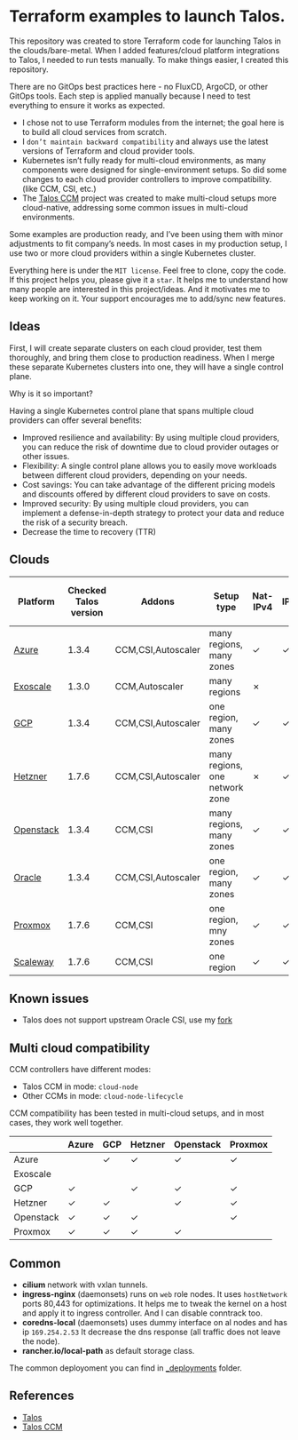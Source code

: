 # Terraform examples to launch Talos.

This repository was created to store Terraform code for launching Talos in the clouds/bare-metal.
When I added features/cloud platform integrations to Talos, I needed to run tests manually.
To make things easier, I created this repository.

There are no GitOps best practices here - no FluxCD, ArgoCD, or other GitOps tools.
Each step is applied manually because I need to test everything to ensure it works as expected.

* I chose not to use Terraform modules from the internet; the goal here is to build all cloud services from scratch.
* I `don’t maintain backward compatibility` and always use the latest versions of Terraform and cloud provider tools.
* Kubernetes isn’t fully ready for multi-cloud environments, as many components were designed for single-environment setups. So did some changes to each cloud provider controllers to improve compatibility. (like CCM, CSI, etc.)
* The [Talos CCM](https://github.com/siderolabs/talos-cloud-controller-manager) project was created to make multi-cloud setups more cloud-native, addressing some common issues in multi-cloud environments.

Some examples are production ready, and I’ve been using them with minor adjustments to fit company’s needs.
In most cases in my production setup, I use two or more cloud providers within a single Kubernetes cluster.

Everything here is under the `MIT license`.
Feel free to clone, copy the code.
If this project helps you, please give it a `star`.
It helps me to understand how many people are interested in this project/ideas.
And it motivates me to keep working on it. Your support encourages me to add/sync new features.

## Ideas

First, I will create separate clusters on each cloud provider, test them thoroughly, and bring them close to production readiness.
When I merge these separate Kubernetes clusters into one, they will have a single control plane.

Why is it so important?

Having a single Kubernetes control plane that spans multiple cloud providers can offer several benefits:

* Improved resilience and availability: By using multiple cloud providers, you can reduce the risk of downtime due to cloud provider outages or other issues.
* Flexibility: A single control plane allows you to easily move workloads between different cloud providers, depending on your needs.
* Cost savings: You can take advantage of the different pricing models and discounts offered by different cloud providers to save on costs.
* Improved security: By using multiple cloud providers, you can implement a defense-in-depth strategy to protect your data and reduce the risk of a security breach.
* Decrease the time to recovery (TTR)

## Clouds

| Platform | Checked Talos version | Addons | Setup type | Nat-IPv4 | IPv6 | Pod with global IPv6 |
|---|---|---|---|---|---|---|
| [Azure](azure)         | 1.3.4  | CCM,CSI,Autoscaler | many regions, many zones | &check; | &check; | &cross; |
| [Exoscale](exoscale)   | 1.3.0  | CCM,Autoscaler     | many regions | &cross; | | |
| [GCP](gcp-zonal)       | 1.3.4  | CCM,CSI,Autoscaler | one region, many zones | &check; | &check; | &check; |
| [Hetzner](hetzner)     | 1.7.6  | CCM,CSI,Autoscaler | many regions, one network zone | &cross; | &check; | &check; |
| [Openstack](openstack) | 1.3.4  | CCM,CSI            | many regions, many zones | &check; | &check; | &check; |
| [Oracle](oracle)       | 1.3.4  | CCM,CSI,Autoscaler | one region, many zones | &check; | &check; | |
| [Proxmox](proxmox)     | 1.7.6  | CCM,CSI            | one region, mny zones | &check; | &check; | &check; |
| [Scaleway](scaleway)   | 1.7.6  | CCM,CSI            | one region | &check; | &check; | &check; |

## Known issues

* Talos does not support upstream Oracle CSI, use my [fork](https://github.com/sergelogvinov/oci-cloud-controller-manager)

## Multi cloud compatibility

CCM controllers have different modes:
* Talos CCM in mode: `cloud-node`
* Other CCMs in mode: `cloud-node-lifecycle`

CCM compatibility has been tested in multi-cloud setups, and in most cases, they work well together.

|   | Azure | GCP | Hetzner | Openstack | Proxmox |
|---|---|---|---|---|---|
| Azure     | | &check; | &check; | &check; | &check; |
| Exoscale  | |         |         |         |
| GCP       | &check; | | &check; | &check; | &check; |
| Hetzner   | &check; | &check; | | &check; | &check; |
| Openstack | &check; | &check; | &check; | | &check; |
| Proxmox   | &check; | &check; | &check; | &check; | |

## Common

* **cilium** network with vxlan tunnels.
* **ingress-nginx** (daemonsets) runs on ```web``` role nodes.
It uses ```hostNetwork``` ports 80,443 for optimizations.
It helps me to tweak the kernel on a host and apply it to ingress controller.
And I can disable conntrack too.
* **coredns-local** (daemonsets) uses dummy interface on al nodes and has ip ```169.254.2.53```
It decrease the dns response (all traffic does not leave the node).
* **rancher.io/local-path** as default storage class.

The common deployoment you can find in [_deployments](/_deployments/) folder.

## References

* [Talos](https://www.talos.dev/)
* [Talos CCM](https://github.com/siderolabs/talos-cloud-controller-manager)
